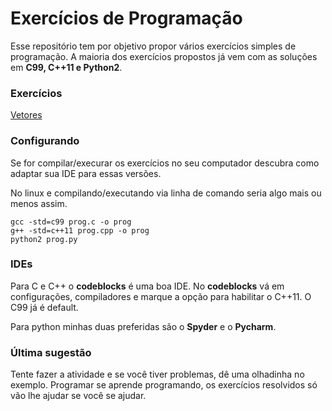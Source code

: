 # Exercícios de Programação

Esse repositório tem por objetivo propor vários exercícios simples de programação. A maioria dos exercícios propostos já vem com as soluções em **C99, C++11 e Python2**.

### Exercícios

[Vetores](03_vetores/Readme.md)

### Configurando
Se for compilar/execurar os exercícios no seu computador descubra como adaptar sua IDE para essas versões.

No linux e compilando/executando via linha de comando seria algo mais ou menos assim.

```
gcc -std=c99 prog.c -o prog
g++ -std=c++11 prog.cpp -o prog
python2 prog.py
```

### IDEs
Para C e C++ o **codeblocks** é uma boa IDE.
No **codeblocks** vá em configurações, compiladores e marque a opção para habilitar o C++11. O C99 já é default.

Para python minhas duas preferidas são o **Spyder** e o **Pycharm**.

### Última sugestão

Tente fazer a atividade e se você tiver problemas, dê uma olhadinha no exemplo. Programar se aprende programando, os exercícios resolvidos só vão lhe ajudar se você se ajudar.
